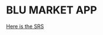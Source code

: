 # BLU MARKET APP

[Here is the SRS](https://docs.google.com/document/d/1tATjWTkzlOiujjjnUaC4K1XlU2YZPlRhBaTzDU68tDI/edit?usp=sharing)
